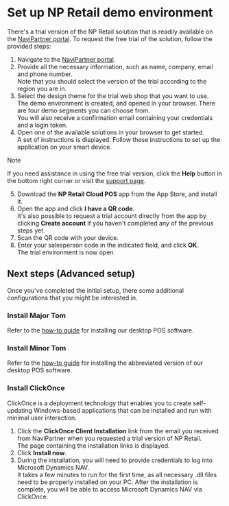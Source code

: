 # Set up NP Retail demo environment

There's a trial version of the NP Retail solution that is readily available on the [NaviPartner portal](https://www.navipartner.com/get-trial/). To request the free trial of the solution, follow the provided steps:

1. Navigate to the [NaviPartner portal](https://www.navipartner.com/get-trial/).
2. Provide all the necessary information, such as name, company, email and phone number.     
   Note that you should select the version of the trial according to the region you are in. 
3. Select the design theme for the trial web shop that you want to use.     
   The demo environment is created, and opened in your browser. There are four demo segments you can choose from.     
   You will also receive a confirmation email containing your credentials and a login token.
4. Open one of the available solutions in your browser to get started.   
   A set of instructions is displayed. Follow these instructions to set up the application on your smart device.
> [!Note]
> If you need assistance in using the free trial version, click the **Help** button in the bottom right corner or visit the [support page](https://www.navipartner.com/trial-test?utm_source=Welcome&utm_medium=email&utm_campaign=welcome).

5. Download the **NP Retail Cloud POS** app from the App Store, and install it. 
6. Open the app and click **I have a QR code**.     
   It's also possible to request a trial account directly from the app by clicking **Create account** if you haven't completed any of the previous steps yet. 
7. Scan the QR code with your device.
8. Enter your salesperson code in the indicated field, and click **OK**.      
   The trial environment is now open.

## Next steps (Advanced setup)

Once you've completed the initial setup, there some additional configurations that you might be interested in.

### Install Major Tom

Refer to the [how-to guide](install_major_tom.md) for installing our desktop POS software.

### Install Minor Tom

Refer to the [how-to guide](install_minor_tom.md) for installing the abbreviated version of our desktop POS software. 

### Install ClickOnce

ClickOnce is a deployment technology that enables you to create self-updating Windows-based applications that can be installed and run with minimal user interaction. 

1. Click the **ClickOnce Client Installation** link from the email you received from NaviPartner when you requested a trial version of NP Retail.    
   The page containing the installation links is displayed.
2. Click **Install now**.
3. During the installation, you will need to provide credentials to log into Microsoft Dynamics NAV.   
   It takes a few minutes to run for the first time, as all necessary .dll files need to be properly installed on your PC.
   After the installation is complete, you will be able to access Microsoft Dynamics NAV via ClickOnce.